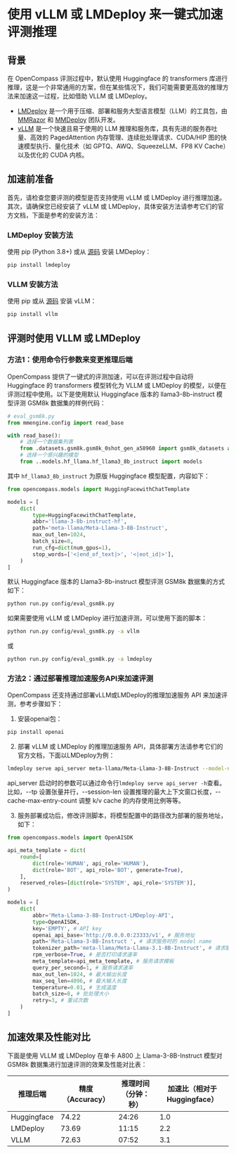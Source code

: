 # 使用 vLLM 或 LMDeploy 来一键式加速评测推理

## 背景

在 OpenCompass 评测过程中，默认使用 Huggingface 的 transformers 库进行推理，这是一个非常通用的方案，但在某些情况下，我们可能需要更高效的推理方法来加速这一过程，比如借助 VLLM 或 LMDeploy。

- [LMDeploy](https://github.com/InternLM/lmdeploy) 是一个用于压缩、部署和服务大型语言模型（LLM）的工具包，由 [MMRazor](https://github.com/open-mmlab/mmrazor) 和 [MMDeploy](https://github.com/open-mmlab/mmdeploy) 团队开发。
- [vLLM](https://github.com/vllm-project/vllm) 是一个快速且易于使用的 LLM 推理和服务库，具有先进的服务吞吐量、高效的 PagedAttention 内存管理、连续批处理请求、CUDA/HIP 图的快速模型执行、量化技术（如 GPTQ、AWQ、SqueezeLLM、FP8 KV Cache）以及优化的 CUDA 内核。

## 加速前准备

首先，请检查您要评测的模型是否支持使用 vLLM 或 LMDeploy 进行推理加速。其次，请确保您已经安装了 vLLM 或 LMDeploy，具体安装方法请参考它们的官方文档，下面是参考的安装方法：

### LMDeploy 安装方法

使用 pip (Python 3.8+) 或从 [源码](https://github.com/InternLM/lmdeploy/blob/main/docs/en/build.md) 安装 LMDeploy：

```bash
pip install lmdeploy
```

### VLLM 安装方法

使用 pip 或从 [源码](https://vllm.readthedocs.io/en/latest/getting_started/installation.html#build-from-source) 安装 vLLM：

```bash
pip install vllm
```

## 评测时使用 VLLM 或 LMDeploy

### 方法1：使用命令行参数来变更推理后端

OpenCompass 提供了一键式的评测加速，可以在评测过程中自动将 Huggingface 的 transformers 模型转化为 VLLM 或 LMDeploy 的模型，以便在评测过程中使用。以下是使用默认 Huggingface 版本的 llama3-8b-instruct 模型评测 GSM8k 数据集的样例代码：

```python
# eval_gsm8k.py
from mmengine.config import read_base

with read_base():
    # 选择一个数据集列表
    from .datasets.gsm8k.gsm8k_0shot_gen_a58960 import gsm8k_datasets as datasets
    # 选择一个感兴趣的模型
    from ..models.hf_llama.hf_llama3_8b_instruct import models
```

其中 `hf_llama3_8b_instruct` 为原版 Huggingface 模型配置，内容如下：

```python
from opencompass.models import HuggingFacewithChatTemplate

models = [
    dict(
        type=HuggingFacewithChatTemplate,
        abbr='llama-3-8b-instruct-hf',
        path='meta-llama/Meta-Llama-3-8B-Instruct',
        max_out_len=1024,
        batch_size=8,
        run_cfg=dict(num_gpus=1),
        stop_words=['<|end_of_text|>', '<|eot_id|>'],
    )
]
```

默认 Huggingface 版本的 Llama3-8b-instruct 模型评测 GSM8k 数据集的方式如下：

```bash
python run.py config/eval_gsm8k.py
```

如果需要使用 vLLM 或 LMDeploy 进行加速评测，可以使用下面的脚本：

```bash
python run.py config/eval_gsm8k.py -a vllm
```

或

```bash
python run.py config/eval_gsm8k.py -a lmdeploy
```

### 方法2：通过部署推理加速服务API来加速评测

OpenCompass 还支持通过部署vLLM或LMDeploy的推理加速服务 API 来加速评测，参考步骤如下：

1. 安装openai包：

```bash
pip install openai
```

2. 部署 vLLM 或 LMDeploy 的推理加速服务 API，具体部署方法请参考它们的官方文档，下面以LMDeploy为例：

```bash
lmdeploy serve api_server meta-llama/Meta-Llama-3-8B-Instruct --model-name Meta-Llama-3-8B-Instruct --server-port 23333
```

api_server 启动时的参数可以通过命令行`lmdeploy serve api_server -h`查看。 比如，--tp 设置张量并行，--session-len 设置推理的最大上下文窗口长度，--cache-max-entry-count 调整 k/v cache 的内存使用比例等等。

3. 服务部署成功后，修改评测脚本，将模型配置中的路径改为部署的服务地址，如下：

```python
from opencompass.models import OpenAISDK

api_meta_template = dict(
    round=[
        dict(role='HUMAN', api_role='HUMAN'),
        dict(role='BOT', api_role='BOT', generate=True),
    ],
    reserved_roles=[dict(role='SYSTEM', api_role='SYSTEM')],
)

models = [
    dict(
        abbr='Meta-Llama-3-8B-Instruct-LMDeploy-API',
        type=OpenAISDK,
        key='EMPTY', # API key
        openai_api_base='http://0.0.0.0:23333/v1', # 服务地址
        path='Meta-Llama-3-8B-Instruct ', # 请求服务时的 model name
        tokenizer_path='meta-llama/Meta-Llama-3.1-8B-Instruct', # 请求服务时的 tokenizer name 或 path, 为None时使用默认tokenizer gpt-4
        rpm_verbose=True, # 是否打印请求速率
        meta_template=api_meta_template, # 服务请求模板
        query_per_second=1, # 服务请求速率
        max_out_len=1024, # 最大输出长度
        max_seq_len=4096, # 最大输入长度
        temperature=0.01, # 生成温度
        batch_size=8, # 批处理大小
        retry=3, # 重试次数
    )
]
```

## 加速效果及性能对比

下面是使用 VLLM 或 LMDeploy 在单卡 A800 上 Llama-3-8B-Instruct 模型对 GSM8k 数据集进行加速评测的效果及性能对比表：

| 推理后端    | 精度（Accuracy） | 推理时间（分钟：秒） | 加速比（相对于 Huggingface） |
| ----------- | ---------------- | -------------------- | ---------------------------- |
| Huggingface | 74.22            | 24:26                | 1.0                          |
| LMDeploy    | 73.69            | 11:15                | 2.2                          |
| VLLM        | 72.63            | 07:52                | 3.1                          |
